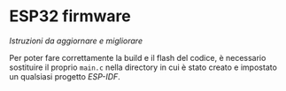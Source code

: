 # ESP32 firmware

_Istruzioni da aggiornare e migliorare_

Per poter fare correttamente la build e il flash del codice, è necessario sostituire il proprio `main.c` nella directory in cui è stato creato e impostato un qualsiasi progetto *ESP-IDF*.

